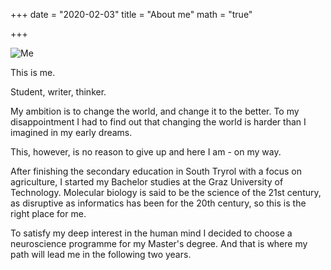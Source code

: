 +++
date = "2020-02-03"
title = "About me"
math = "true"

+++


![Me](/meinbild.jpg)


This is me.

Student, writer, thinker.

My ambition is to change the world, and change it to the better. To my disappointment I had to find out that changing the world is harder than I imagined in my early dreams.

This, however, is no reason to give up and here I am - on my way.

After finishing the secondary education in South Tryrol with a focus on agriculture, I started my Bachelor studies at the Graz University of Technology. Molecular biology is said to be the science of the 21st century, as disruptive as informatics has been for the 20th century, so this is the right place for me.

To satisfy my deep interest in the human mind I decided to choose a neuroscience programme for my Master's degree. And that is where my path will lead me in the following two years.